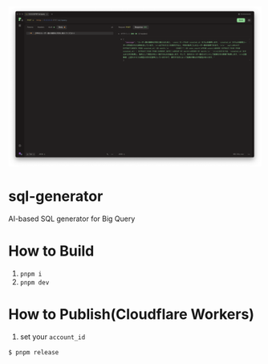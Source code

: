 ![](./docs//screenshot.png)

# sql-generator
AI-based SQL generator for Big Query

# How to Build
1. `pnpm i`
2. `pnpm dev`

# How to Publish(Cloudflare Workers)
1. set your `account_id`

```shell
$ pnpm release
```